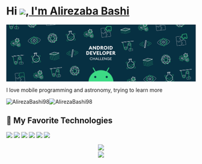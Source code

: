 # Hi <img src="https://media.giphy.com/media/hvRJCLFzcasrR4ia7z/giphy.gif" width="25px">,<a href="https://github.com/alirezabashi98"> I'm Alirezaba Bashi </a>

<img align="center" alt="wallpaper" src="https://github.com/alirezabashi98/alirezabashi98/raw/main/images/android.gif"/>


I love mobile programming and astronomy, trying to learn more

<a href="https://t.me/alirezabashi_98">
  <img align="left" alt="AlirezaBashi98" src="https://img.shields.io/badge/telegram-informational?style=flat&logo=telegram&logoColor=white&color=informational" />
</a>
<a href="https://instagram.com/alirezabashi_98">
  <img align="left" alt="AlirezaBashi98" src="https://img.shields.io/badge/instagram-informational?style=flat&logo=instagram&logoColor=white&color=informational" />
</a>
<br>

## 🔧 My Favorite Technologies

![](https://img.shields.io/badge/OS-Linux-informational?style=flat&logo=linux&logoColor=white&color=informational)
![](https://img.shields.io/badge/OS-Android-informational?style=flat&logo=android&logoColor=white&color=informational)
![](https://img.shields.io/badge/lang-kotlin-informational?style=flat&logo=kotlin&logoColor=white&color=informational)
![](https://img.shields.io/badge/IDE-Android_Studio-informational?style=flat&logo=android&logoColor=white&color=informational)
![](https://img.shields.io/badge/IDE-vscode-informational?style=flat&logo=visual-studio-code&logoColor=white&color=informational)
![](https://img.shields.io/badge/Tools-MySQL-informational?style=flat&logo=mysql&logoColor=white&color=informational)

<div align="center" >
    <img src="https://github-readme-stats.vercel.app/api/top-langs/?username=alirezabashi98&bg_color=20,5f2c82,49a09d&title_color=fff&text_color=fff&count_private=true"><br>
    <img src="https://github-readme-stats.vercel.app/api?username=alirezabashi98&show_icons=true&bg_color=25,1A2980,26D0CE&title_color=fff&text_color=fff&count_private=true">
</div>
